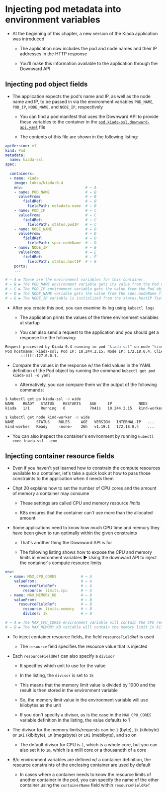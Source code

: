 # Injecting pod metadata into environment variables

* At the beginning of this chapter, a new version of the Kiada application was introduced

  * The application now includes the pod and node names and their IP addresses in the HTTP response
  
  * You'll make this information available to the application through the Downward API

## Injecting pod object fields

* The application expects the pod's name and IP, as well as the node name and IP, to be passed in via the environment variables `POD_NAME`, `POD_IP`, `NODE_NAME`, and `NODE_IP`, respectively

  * You can find a pod manifest that uses the Downward API to provide these variables to the container in the [`pod.kiada-ssl.downward-api.yaml`](pod.kiada-ssl.downward-api.yaml) file

  * The contents of this file are shown in the following listing:

```yaml
apiVersion: v1
kind: Pod
metadata:
  name: kiada-ssl
spec:
  ...
  containers:
  - name: kiada
    image: luksa/kiada:0.4
    env:                            # ← A
    - name: POD_NAME                # ← B
      valueFrom:                    # ← B
        fieldRef:                   # ← B
          fieldPath: metadata.name  # ← B
    - name: POD_IP                  # ← C
      valueFrom:                    # ← C
        fieldRef:                   # ← C
          fieldPath: status.podIP   # ← C
    - name: NODE_NAME               # ← D
      valueFrom:                    # ← D
        fieldRef:                   # ← D
          fieldPath: spec.nodeName  # ← D
    - name: NODE_IP                 # ← E
      valueFrom:                    # ← E
        fieldRef:                   # ← E
          fieldPath: status.hostIP  # ← E
    ports:
    ...

# ← A ▶︎ These are the environment variables for this container.
# ← B ▶︎ The POD_NAME environment variable gets its value from the Pod object's metadata.name field.
# ← C ▶︎ The POD_IP environment variable gets the value from the Pod object's status.podIP field.
# ← D ▶︎ The NODE_NAME variable gets the value from the spec.nodeName field.
# ← E ▶︎ The NODE_IP variable is initialized from the status.hostIP field.
```

* After you create this pod, you can examine its log using `kubectl logs`

  * The application prints the values of the three environment variables at startup

  * You can also send a request to the application and you should get a response like the following:

```zsh
Request processed by Kiada 0.4 running in pod "kiada-ssl" on node "kind-worker".
Pod hostname: kiada-ssl; Pod IP: 10.244.2.15; Node IP: 172.18.0.4. Client IP:
       ::ffff:127.0.0.1.
```

* Compare the values in the response w/ the field values in the YAML definition of the Pod object by running the command `kubectl get pod kiada-ssl -o yaml`

  * Alternatively, you can compare them w/ the output of the following commands:

```zsh
$ kubectl get po kiada-ssl -o wide
NAME    READY   STATUS    RESTARTS    AGE     IP            NODE          ...
kiada   1/1     Running   0           7m41s   10.244.2.15   kind-worker   ...

$ kubectl get node kind-worker -o wide
NAME          STATUS    ROLES     AGE   VERSION   INTERNAL-IP   ...
kind-worker   Ready     <none>    26h   v1.19.1   172.18.0.4    ...
```

* You can also inspect the container's environment by running `kubectl exec kiada-ssl --env`

## Injecting container resource fields

* Even if you haven't yet learned how to constrain the compute resources available to a container, let's take a quick look at how to pass those constraints to the application when it needs them

* Chpt 20 explains how to set the number of CPU cores and the amount of memory a container may consume

  * These settings are called CPU and memory resource *limits*

  * K8s ensures that the container can't use more than the allocated amount

* Some applications need to know how much CPU time and memory they have been given to run optimally within the given constraints

  * That's another thing the Downward API is for

  * The following listing shows how to expose the CPU and memory limits in environment variables ▶︎ Using the downward API to inject the container's compute resource limits

```yaml
env:
  - name: MAX_CPU_CORES           # ← A
    valueFrom:                    # ← A
      resourceFieldRef:           # ← A
        resource: limits.cpu      # ← A
  - name: MAX_MEMORY_KB           # ← B
    valueFrom:                    # ← B
      resourceFieldRef:           # ← B
        resource: limits.memory   # ← B
        divisor: 1k               # ← B

# ← A ▶︎ The MAX_CPU_CORES environment variable will contain the CPU resource limit.
# ← B ▶︎ The MAX_MEMORY_KB variable will contain the memory limit in kilobytes.
```

* To inject container resource fields, the field `resourceFieldRef` is used

  * The `resource` field specifies the resource value that is injected

* Each `resourceFieldRef` can also specify a `divisor`

  * It specifies which unit to use for the value

  * In the listing, the `divisor` is set to `1k`

  * This means that the memory limit value is divided by 1000 and the result is then stored in the environment variable

  * So, the memory limit value in the environment variable will use kilobytes as the unit

  * If you don't specify a divisor, as is the case in the `MAX_CPU_CORES` variable definition in the listing, the value defaults to 1

* The divisor for the memory limits/requests can be `1` (byte), `1k` (kilobyte) or `1Ki` (kibibyte), `1M` (megabyte) or `1Mi` (mebibyte), and so on

  * The default divisor for CPU is `1`, which is a whole core, but you can also set it to `1m`, which is a milli core or a thousandth of a core

* B/c environment variables are defined w/ a container definition, the resource constraints of the enclosing container are used by default

  * In cases where a container needs to know the resource limits of another container in the pod, you can specify the name of the other container using the `containerName` field within `resourceFieldRef`
